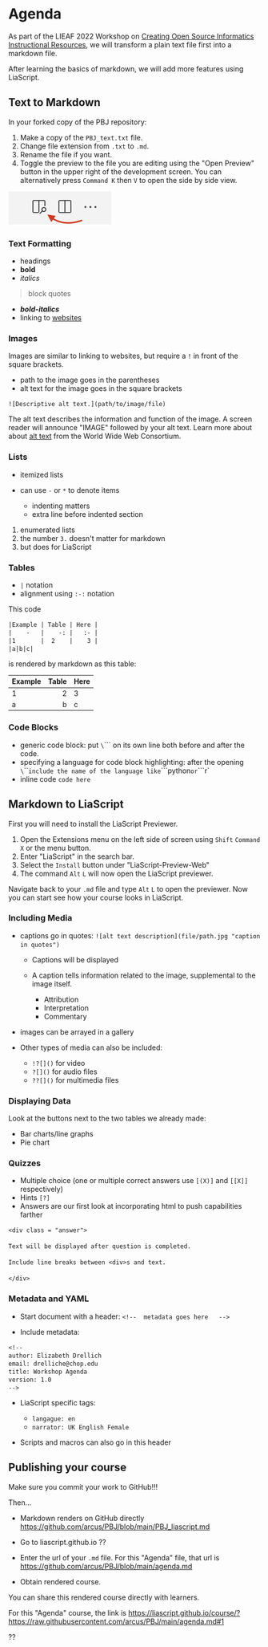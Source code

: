 <!--
author: Elizabeth Drellich
email: drelliche@chop.edu
title: Workshop Agenda
version: 1.0
-->


# Agenda

As part of the LIEAF 2022 Workshop on [Creating Open Source Informatics Instructional Resources](https://github.com/arcus/LIEAF2022_workshop/tree/joy-github), we will transform a plain text file first into a markdown file.

After learning the basics of markdown, we will add more features using LiaScript.

## Text to Markdown
In your forked copy of the PBJ repository:

1. Make a copy of the `PBJ_text.txt` file.
2. Change file extension from `.txt` to `.md`.
3. Rename the file if you want.
4. Toggle the preview to the file you are editing using the "Open Preview" button in the upper right of the development screen. You can alternatively press `Command K` then `V` to open the side by side view.

![The "Open Preview" button is the leftmost icon in the upper right of the development screen.](media/screenshots/toggle_preview.png)



### Text Formatting
- headings
- **bold**
- _italics_

> block quotes

- _**bold-italics**_
- linking to [websites](https://github.com)

### Images
Images are similar to linking to websites, but require a `!` in front of the square brackets.

- path to the image goes in the parentheses
- alt text for the image goes in the square brackets

```
![Descriptive alt text.](path/to/image/file)
```

The alt text describes the information and function of the image.
A screen reader will announce "IMAGE" followed by your alt text.
Learn more about about [alt text](https://www.w3.org/WAI/tutorials/images/) from the World Wide Web Consortium.

### Lists
- itemized lists
* can use `-` or `*` to denote items

  - indenting matters
  - extra line before indented section

1. enumerated lists
3. the number `3.` doesn't matter for markdown
4. but does for LiaScript

### Tables
- `|` notation
- alignment using `:-:` notation

This code

```
|Example | Table | Here |
|    -   |    -: |   :- |
|1       |  2    |    3 |
|a|b|c|
```

is rendered by markdown as this table:

|Example | Table | Here |
|    -   |    -: |   :- |
|1       |  2    |    3 |
|a|b|c|

### Code Blocks
- generic code block: put `\`\`\``  on its own line both before and after the code.
- specifying a language for code block highlighting: after the opening `\`\`\`` include the name of the language like `\`\`\`python` or `\`\`\`r`
- inline code `code here`

## Markdown to LiaScript

First you will need to install the LiaScript Previewer.

1. Open the Extensions menu on the left side of screen using `Shift` `Command` `X` or the menu button.
2. Enter "LiaScript" in the search bar.
3. Select the `Install` button under "LiaScript-Preview-Web"
4. The command `Alt` `L` will now open the LiaScript previewer.

Navigate back to your `.md` file and type `Alt` `L` to open the previewer. Now you can start see how your course looks in LiaScript.


### Including Media
* captions go in quotes: `![alt text description](file/path.jpg "caption in quotes")`

  * Captions will be displayed
  * A caption tells information related to the image, supplemental to the image itself.

    * Attribution
    * Interpretation
    * Commentary


* images can be arrayed in a gallery
* Other types of media can also be included:

  - `!?[]()`  for video
  - `?[]()` for audio files
  - `??[]()` for multimedia files

### Displaying Data

Look at the buttons next to the two tables we already made:

* Bar charts/line graphs
* Pie chart

### Quizzes
* Multiple choice (one or multiple correct answers use `[(X)]` and `[[X]]` respectively)
* Hints `[?]`
* Answers are our first look at incorporating html to push capabilities farther

```
<div class = "answer">

Text will be displayed after question is completed.

Include line breaks between <div>s and text.

</div>

```


### Metadata and YAML
* Start document with a header: `<!--  metadata goes here   -->`

* Include metadata:
```
<!--
author: Elizabeth Drellich
email: drelliche@chop.edu
title: Workshop Agenda
version: 1.0
-->
```

* LiaScript specific tags:

  * `langague: en`
  * `narrator: UK English Female`

* Scripts and macros can also go in this header

## Publishing your course
Make sure you commit your work to GitHub!!!

Then...

* Markdown renders on GitHub directly https://github.com/arcus/PBJ/blob/main/PBJ_liascript.md


* Go to liascript.github.io
??[](https://liascript.github.io)

* Enter the url of your `.md` file. For this "Agenda" file, that url is https://github.com/arcus/PBJ/blob/main/agenda.md
* Obtain rendered course.

You can share this rendered course directly with learners.

For this "Agenda" course, the link is https://liascript.github.io/course/?https://raw.githubusercontent.com/arcus/PBJ/main/agenda.md#1

??[](https://liascript.github.io/course/?https://raw.githubusercontent.com/arcus/PBJ/main/agenda.md#1)
